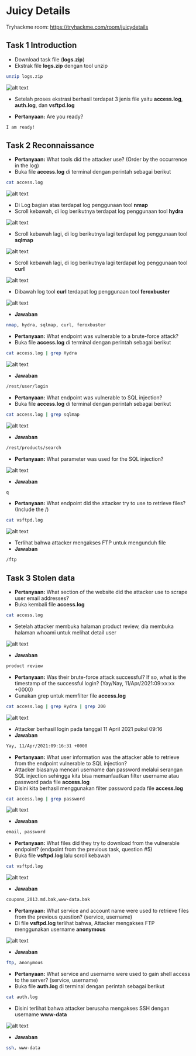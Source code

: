 # Juicy Details
Tryhackme room: https://tryhackme.com/room/juicydetails

## Task 1 Introduction
- Download task file (**logs.zip**)
- Ekstrak file **logs.zip** dengan tool unzip
```sh
unzip logs.zip
```

![alt text](https://github.com/rahardian-dwi-saputra/TryHackMe-WriteUps/blob/main/juicy%20details/assets/jd%201.JPG)

- Setelah proses ekstrasi berhasil terdapat 3 jenis file yaitu **access.log**, **auth.log**, dan **vsftpd.log**

- **Pertanyaan:** Are you ready?
```sh
I am ready!
```

## Task 2 Reconnaissance
- **Pertanyaan:** What tools did the attacker use? (Order by the occurrence in the log)
- Buka file **access.log** di terminal dengan perintah sebagai berikut
```sh
cat access.log
```

![alt text](https://github.com/rahardian-dwi-saputra/TryHackMe-WriteUps/blob/main/juicy%20details/assets/jd%202.JPG)

- Di Log bagian atas terdapat log penggunaan tool **nmap**
- Scroll kebawah, di log berikutnya terdapat log penggunaan tool **hydra**

![alt text](https://github.com/rahardian-dwi-saputra/TryHackMe-WriteUps/blob/main/juicy%20details/assets/jd%203.JPG)

- Scroll kebawah lagi, di log berikutnya lagi terdapat log penggunaan tool **sqlmap**

![alt text](https://github.com/rahardian-dwi-saputra/TryHackMe-WriteUps/blob/main/juicy%20details/assets/jd%204.JPG)

- Scroll kebawah lagi, di log berikutnya lagi terdapat log penggunaan tool **curl**

![alt text](https://github.com/rahardian-dwi-saputra/TryHackMe-WriteUps/blob/main/juicy%20details/assets/jd%205.JPG)

- Dibawah log tool **curl** terdapat log penggunaan tool **feroxbuster**

![alt text](https://github.com/rahardian-dwi-saputra/TryHackMe-WriteUps/blob/main/juicy%20details/assets/jd%206.JPG)

- **Jawaban**
```sh
nmap, hydra, sqlmap, curl, feroxbuster
```

- **Pertanyaan:** What endpoint was vulnerable to a brute-force attack?
- Buka file **access.log** di terminal dengan perintah sebagai berikut
```sh
cat access.log | grep Hydra
```

![alt text](https://github.com/rahardian-dwi-saputra/TryHackMe-WriteUps/blob/main/juicy%20details/assets/jd%207.JPG)

- **Jawaban**
```sh
/rest/user/login
```

- **Pertanyaan:** What endpoint was vulnerable to SQL injection?
- Buka file **access.log** di terminal dengan perintah sebagai berikut
```sh
cat access.log | grep sqlmap
```

![alt text](https://github.com/rahardian-dwi-saputra/TryHackMe-WriteUps/blob/main/juicy%20details/assets/jd%208.JPG)

- **Jawaban**
```sh
/rest/products/search
```

- **Pertanyaan:** What parameter was used for the SQL injection?

![alt text](https://github.com/rahardian-dwi-saputra/TryHackMe-WriteUps/blob/main/juicy%20details/assets/jd%209.JPG)

- **Jawaban**
```sh
q
```

- **Pertanyaan:** What endpoint did the attacker try to use to retrieve files? (Include the /)
```sh
cat vsftpd.log
```

![alt text](https://github.com/rahardian-dwi-saputra/TryHackMe-WriteUps/blob/main/juicy%20details/assets/jd%2010.JPG)

- Terlihat bahwa attacker mengakses FTP untuk mengunduh file
- **Jawaban**
```sh
/ftp
```

## Task 3 Stolen data
- **Pertanyaan:** What section of the website did the attacker use to scrape user email addresses?
- Buka kembali file **access.log**
```sh
cat access.log
```
- Setelah attacker membuka halaman product review, dia membuka halaman whoami untuk melihat detail user

![alt text](https://github.com/rahardian-dwi-saputra/TryHackMe-WriteUps/blob/main/juicy%20details/assets/jd%2011.JPG)

- **Jawaban**
```sh
product review
```

- **Pertanyaan:** Was their brute-force attack successful? If so, what is the timestamp of the successful login? (Yay/Nay, 11/Apr/2021:09:xx:xx +0000)
- Gunakan grep untuk memfilter file **access.log**
```sh
cat access.log | grep Hydra | grep 200
```

![alt text](https://github.com/rahardian-dwi-saputra/TryHackMe-WriteUps/blob/main/juicy%20details/assets/jd%2012.JPG)

- Attacker berhasil login pada tanggal 11 April 2021 pukul 09:16
- **Jawaban**
```sh
Yay, 11/Apr/2021:09:16:31 +0000
```

- **Pertanyaan:** What user information was the attacker able to retrieve from the endpoint vulnerable to SQL injection?
- Attacker biasanya mencari username dan password melalui serangan SQL injection sehingga kita bisa memanfaatkan filter username atau password pada file **access.log**
- Disini kita berhasil menggunakan filter password pada file **access.log**
```sh
cat access.log | grep password
```

![alt text](https://github.com/rahardian-dwi-saputra/TryHackMe-WriteUps/blob/main/juicy%20details/assets/jd%2013.JPG)

- **Jawaban**
```sh
email, password
```

- **Pertanyaan:** What files did they try to download from the vulnerable endpoint? (endpoint from the previous task, question #5)
- Buka file **vsftpd.log** lalu scroll kebawah
```sh
cat vsftpd.log
```

![alt text](https://github.com/rahardian-dwi-saputra/TryHackMe-WriteUps/blob/main/juicy%20details/assets/jd%2014.JPG)

- **Jawaban**
```sh
coupons_2013.md.bak,www-data.bak
```

- **Pertanyaan:** What service and account name were used to retrieve files from the previous question? (service, username)
- Di file **vsftpd.log** terlihat bahwa, Attacker mengakses FTP menggunakan username **anonymous**

![alt text](https://github.com/rahardian-dwi-saputra/TryHackMe-WriteUps/blob/main/juicy%20details/assets/jd%2015.JPG)

- **Jawaban**
```sh
ftp, anonymous
```

- **Pertanyaan:** What service and username were used to gain shell access to the server? (service, username)
- Buka file **auth.log** di terminal dengan perintah sebagai berikut
```sh
cat auth.log
```
- Disini terlihat bahwa attacker berusaha mengakses SSH dengan username **www-data**

![alt text](https://github.com/rahardian-dwi-saputra/TryHackMe-WriteUps/blob/main/juicy%20details/assets/jd%2016.JPG)

- **Jawaban**
```sh
ssh, www-data
```